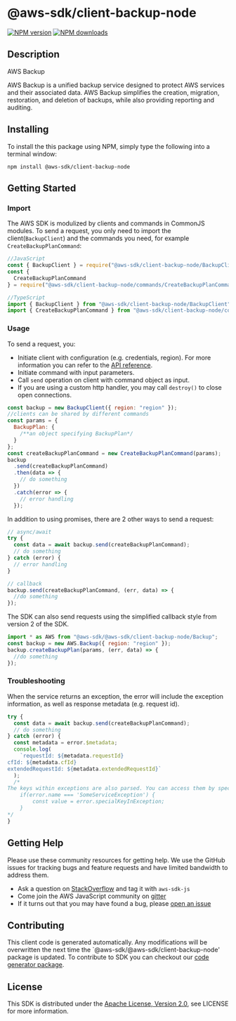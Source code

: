 # @aws-sdk/client-backup-node

[![NPM version](https://img.shields.io/npm/v/@aws-sdk/client-backup-node/preview.svg)](https://www.npmjs.com/package/@aws-sdk/client-backup-node)
[![NPM downloads](https://img.shields.io/npm/dm/@aws-sdk/client-backup-node.svg)](https://www.npmjs.com/package/@aws-sdk/client-backup-node)

## Description

<fullname>AWS Backup</fullname> <p>AWS Backup is a unified backup service designed to protect AWS services and their associated data. AWS Backup simplifies the creation, migration, restoration, and deletion of backups, while also providing reporting and auditing.</p>

## Installing

To install the this package using NPM, simply type the following into a terminal window:

```
npm install @aws-sdk/client-backup-node
```

## Getting Started

### Import

The AWS SDK is modulized by clients and commands in CommonJS modules. To send a request, you only need to import the client(`BackupClient`) and the commands you need, for example `CreateBackupPlanCommand`:

```javascript
//JavaScript
const { BackupClient } = require("@aws-sdk/client-backup-node/BackupClient");
const {
  CreateBackupPlanCommand
} = require("@aws-sdk/client-backup-node/commands/CreateBackupPlanCommand");
```

```javascript
//TypeScript
import { BackupClient } from "@aws-sdk/client-backup-node/BackupClient";
import { CreateBackupPlanCommand } from "@aws-sdk/client-backup-node/commands/CreateBackupPlanCommand";
```

### Usage

To send a request, you:

- Initiate client with configuration (e.g. credentials, region). For more information you can refer to the [API reference][].
- Initiate command with input parameters.
- Call `send` operation on client with command object as input.
- If you are using a custom http handler, you may call `destroy()` to close open connections.

```javascript
const backup = new BackupClient({ region: "region" });
//clients can be shared by different commands
const params = {
  BackupPlan: {
    /**an object specifying BackupPlan*/
  }
};
const createBackupPlanCommand = new CreateBackupPlanCommand(params);
backup
  .send(createBackupPlanCommand)
  .then(data => {
    // do something
  })
  .catch(error => {
    // error handling
  });
```

In addition to using promises, there are 2 other ways to send a request:

```javascript
// async/await
try {
  const data = await backup.send(createBackupPlanCommand);
  // do something
} catch (error) {
  // error handling
}
```

```javascript
// callback
backup.send(createBackupPlanCommand, (err, data) => {
  //do something
});
```

The SDK can also send requests using the simplified callback style from version 2 of the SDK.

```javascript
import * as AWS from "@aws-sdk/@aws-sdk/client-backup-node/Backup";
const backup = new AWS.Backup({ region: "region" });
backup.createBackupPlan(params, (err, data) => {
  //do something
});
```

### Troubleshooting

When the service returns an exception, the error will include the exception information, as well as response metadata (e.g. request id).

```javascript
try {
  const data = await backup.send(createBackupPlanCommand);
  // do something
} catch (error) {
  const metadata = error.$metadata;
  console.log(
    `requestId: ${metadata.requestId}
cfId: ${metadata.cfId}
extendedRequestId: ${metadata.extendedRequestId}`
  );
  /*
The keys within exceptions are also parsed. You can access them by specifying exception names:
    if(error.name === 'SomeServiceException') {
        const value = error.specialKeyInException;
    }
*/
}
```

## Getting Help

Please use these community resources for getting help. We use the GitHub issues for tracking bugs and feature requests and have limited bandwidth to address them.

- Ask a question on [StackOverflow](https://stackoverflow.com/questions/tagged/aws-sdk-js) and tag it with `aws-sdk-js`
- Come join the AWS JavaScript community on [gitter](https://gitter.im/aws/aws-sdk-js-v3)
- If it turns out that you may have found a bug, please [open an issue](https://github.com/aws/aws-sdk-js-v3/issues)

## Contributing

This client code is generated automatically. Any modifications will be overwritten the next time the `@aws-sdk/@aws-sdk/client-backup-node' package is updated. To contribute to SDK you can checkout our [code generator package][].

## License

This SDK is distributed under the
[Apache License, Version 2.0](http://www.apache.org/licenses/LICENSE-2.0),
see LICENSE for more information.

[code generator package]: https://github.com/aws/aws-sdk-js-v3/tree/master/packages/service-types-generator
[api reference]: https://docs.aws.amazon.com/AWSJavaScriptSDK/latest/
